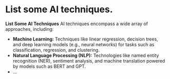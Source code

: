 # List some AI techniques.

**List Some AI Techniques**
AI techniques encompass a wide array of approaches, including:
- **Machine Learning:** Techniques like linear regression, decision trees, and deep learning models (e.g., neural networks) for tasks such as classification, regression, and clustering.
- **Natural Language Processing (NLP):** Technologies like named entity recognition (NER), sentiment analysis, and machine translation powered by models such as BERT and GPT.
- ...
